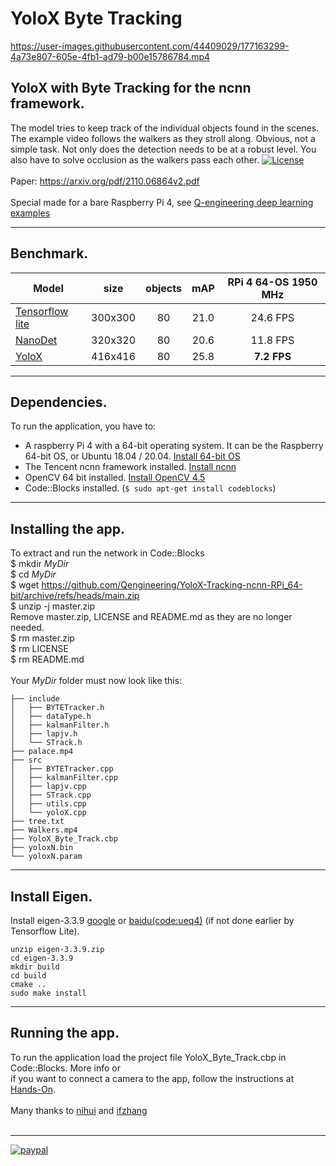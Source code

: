 # YoloX Byte Tracking

https://user-images.githubusercontent.com/44409029/177163299-4a73e807-605e-4fb1-ad79-b00e15786784.mp4

## YoloX with Byte Tracking for the ncnn framework. <br/>
The model tries to keep track of the individual objects found in the scenes. The example video follows the walkers as they stroll along. Obvious, not a simple task. Not only does the detection needs to be at a robust level. You also have to solve occlusion as the walkers pass each other.
[![License](https://img.shields.io/badge/License-BSD%203--Clause-blue.svg)](https://opensource.org/licenses/BSD-3-Clause)<br/><br/>
Paper: https://arxiv.org/pdf/2110.06864v2.pdf<br/><br/>
Special made for a bare Raspberry Pi 4, see [Q-engineering deep learning examples](https://qengineering.eu/deep-learning-examples-on-raspberry-32-64-os.html)

------------

## Benchmark.
| Model  | size | objects | mAP | RPi 4 64-OS 1950 MHz |
| ------------- | :-----:  | :-----:  | :-----:  | :-------------: |
| [Tensorflow lite](https://github.com/Qengineering/NanoDet-ncnn-Raspberry-Pi-4) | 300x300 | 80 | 21.0  |  24.6 FPS |
| [NanoDet](https://github.com/Qengineering/NanoDet-ncnn-Raspberry-Pi-4) | 320x320 | 80 | 20.6  | 11.8 FPS |
| [YoloX](https://github.com/Qengineering/YoloX-Tracking-ncnn-RPi_64-bit) | 416x416 | 80 | 25.8 | **7.2 FPS** |

------------

## Dependencies.
To run the application, you have to:
- A raspberry Pi 4 with a 64-bit operating system. It can be the Raspberry 64-bit OS, or Ubuntu 18.04 / 20.04. [Install 64-bit OS](https://qengineering.eu/install-raspberry-64-os.html) <br/>
- The Tencent ncnn framework installed. [Install ncnn](https://qengineering.eu/install-ncnn-on-raspberry-pi-4.html) <br/>
- OpenCV 64 bit installed. [Install OpenCV 4.5](https://qengineering.eu/install-opencv-4.5-on-raspberry-64-os.html) <br/>
- Code::Blocks installed. (```$ sudo apt-get install codeblocks```)

------------

## Installing the app.
To extract and run the network in Code::Blocks <br/>
$ mkdir *MyDir* <br/>
$ cd *MyDir* <br/>
$ wget https://github.com/Qengineering/YoloX-Tracking-ncnn-RPi_64-bit/archive/refs/heads/main.zip <br/>
$ unzip -j master.zip <br/>
Remove master.zip, LICENSE and README.md as they are no longer needed. <br/> 
$ rm master.zip <br/>
$ rm LICENSE <br/>
$ rm README.md <br/> <br/>
Your *MyDir* folder must now look like this: <br/> 
```
├── include
│   ├── BYTETracker.h
│   ├── dataType.h
│   ├── kalmanFilter.h
│   ├── lapjv.h
│   └── STrack.h
├── palace.mp4
├── src
│   ├── BYTETracker.cpp
│   ├── kalmanFilter.cpp
│   ├── lapjv.cpp
│   ├── STrack.cpp
│   ├── utils.cpp
│   └── yoloX.cpp
├── tree.txt
├── Walkers.mp4
├── YoloX_Byte_Track.cbp
├── yoloxN.bin
└── yoloxN.param
```

------------

## Install Eigen.

Install eigen-3.3.9 [google](https://drive.google.com/file/d/1rqO74CYCNrmRAg8Rra0JP3yZtJ-rfket/view?usp=sharing) or [baidu(code:ueq4)](https://pan.baidu.com/s/15kEfCxpy-T7tz60msxxExg) (if not done earlier by Tensorflow Lite).

```
unzip eigen-3.3.9.zip
cd eigen-3.3.9
mkdir build
cd build
cmake ..
sudo make install
```

------------

## Running the app.
To run the application load the project file YoloX_Byte_Track.cbp in Code::Blocks. More info or<br/> 
if you want to connect a camera to the app, follow the instructions at [Hands-On](https://qengineering.eu/deep-learning-examples-on-raspberry-32-64-os.html#HandsOn).<br/><br/>
Many thanks to [nihui](https://github.com/nihui/) and [ifzhang](https://github.com/ifzhang) <br/><br/>

------------

[![paypal](https://qengineering.eu/images/TipJarSmall4.png)](https://www.paypal.com/cgi-bin/webscr?cmd=_s-xclick&hosted_button_id=CPZTM5BB3FCYL) 

